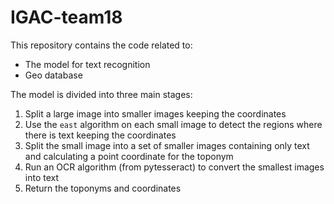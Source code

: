 # IGAC-team18
This repository contains the code related to:
- The model for text recognition
- Geo database

The model is divided into three main stages:
1. Split a large image into smaller images keeping the coordinates
2. Use the `east` algorithm on each small image to detect the regions where there is text keeping the coordinates
3. Split the small image into a set of smaller images containing only text and calculating a point coordinate for the toponym
4. Run an OCR algorithm (from pytesseract) to convert the smallest images into text
5. Return the toponyms and coordinates
